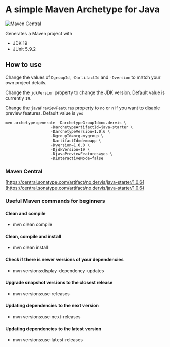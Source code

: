 # A simple Maven Archetype for Java
![Maven Central](https://img.shields.io/maven-central/v/no.dervis/java-starter?style=flat-square)

Generates a Maven project with

- JDK 19
- JUnit 5.9.2

## How to use

Change the values of `DgroupId`, `-DartifactId` and `-Dversion` to match your own project details.

Change the `jdkVersion` property to change the JDK version. Default value is currently `19`.

Change the `javaPreviewFeatures` property to `no` or `n` if you want to disable preview features. Default value is `yes`

```
mvn archetype:generate -DarchetypeGroupId=no.dervis \
                    -DarchetypeArtifactId=java-starter \
                    -DarchetypeVersion=1.0.6 \
                    -DgroupId=org.mygroup \
                    -DartifactId=demoapp \
                    -Dversion=1.0.0 \
                    -DjdkVersion=19 \
                    -DjavaPreviewFeatures=yes \
                    -DinteractiveMode=false
```

### Maven Central
[https://central.sonatype.com/artifact/no.dervis/java-starter/1.0.6](https://central.sonatype.com/artifact/no.dervis/java-starter/1.0.6)

### Useful Maven commands for beginners
#### Clean and compile

- mvn clean compile

#### Clean, compile and install

- mvn clean install

#### Check if there is newer versions of your dependencies
- mvn versions:display-dependency-updates

#### Upgrade snapshot versions to the closest release
- mvn versions:use-releases

#### Updating dependencies to the next version
- mvn versions:use-next-releases

#### Updating dependencies to the latest version
- mvn versions:use-latest-releases